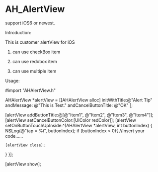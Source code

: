 AH_AlertView
============
support iOS6 or newest.

Introduction:

This is customer alertView for iOS

1. can use checkBox item

2. can use redobox item

3. can use multiple item


Usage:

#import "AHAlertView.h"

AHAlertView *alertView = [[AHAlertView alloc] initWithTitle:@"Alert Tip"
                          andMessage: @"This is Test." 
                          andCancelButtonTitle: @"OK"
                         ];

[alertView addButtonTitle:@[@"Item1", @"Item2", @"Item3", @"Item4"]];
[alertView setCancelButtonColor:[UIColor redColor]];
[alertView setOnButtonTouchUpInside:^(AHAlertView *alertView, int buttonIndex) {
  NSLog(@"tap = %i", buttonIndex);
  if (buttonIndex > 0){
    //insert your code......
          
          
          
    [alertView close];
  }
}];

[alertView show];
    
    
